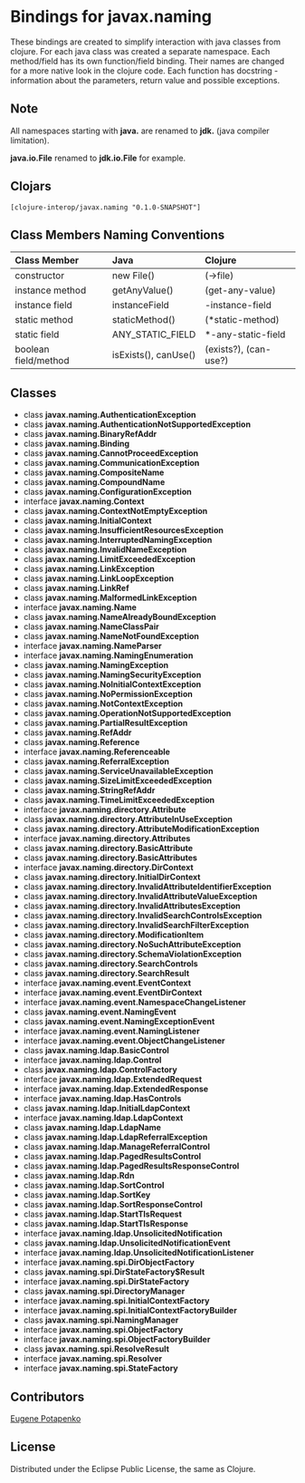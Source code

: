 # Bindings for javax.naming

These bindings are created to simplify interaction with java classes from clojure.
For each java class was created a separate namespace.
Each method/field has its own function/field binding.
Their names are changed for a more native look in the clojure code. Each function has docstring - information about the parameters, return value and possible exceptions.

## Note

All namespaces starting with **java.** are renamed to **jdk.** (java compiler limitation). 

**java.io.File** renamed to **jdk.io.File** for example. 




## Clojars

```
[clojure-interop/javax.naming "0.1.0-SNAPSHOT"]
```

## Class Members Naming Conventions

| Class Member | Java | Clojure |
|:--|:--|:--|
| constructor | new File() | (->file) |
| instance method | getAnyValue() | (get-any-value) |
| instance field | instanceField | -instance-field |
| static method | staticMethod() | (*static-method) |
| static field | ANY_STATIC_FIELD | *-any-static-field |
| boolean field/method | isExists(), canUse() | (exists?), (can-use?) |

## Classes

- class **javax.naming.AuthenticationException**
- class **javax.naming.AuthenticationNotSupportedException**
- class **javax.naming.BinaryRefAddr**
- class **javax.naming.Binding**
- class **javax.naming.CannotProceedException**
- class **javax.naming.CommunicationException**
- class **javax.naming.CompositeName**
- class **javax.naming.CompoundName**
- class **javax.naming.ConfigurationException**
- interface **javax.naming.Context**
- class **javax.naming.ContextNotEmptyException**
- class **javax.naming.InitialContext**
- class **javax.naming.InsufficientResourcesException**
- class **javax.naming.InterruptedNamingException**
- class **javax.naming.InvalidNameException**
- class **javax.naming.LimitExceededException**
- class **javax.naming.LinkException**
- class **javax.naming.LinkLoopException**
- class **javax.naming.LinkRef**
- class **javax.naming.MalformedLinkException**
- interface **javax.naming.Name**
- class **javax.naming.NameAlreadyBoundException**
- class **javax.naming.NameClassPair**
- class **javax.naming.NameNotFoundException**
- interface **javax.naming.NameParser**
- interface **javax.naming.NamingEnumeration**
- class **javax.naming.NamingException**
- class **javax.naming.NamingSecurityException**
- class **javax.naming.NoInitialContextException**
- class **javax.naming.NoPermissionException**
- class **javax.naming.NotContextException**
- class **javax.naming.OperationNotSupportedException**
- class **javax.naming.PartialResultException**
- class **javax.naming.RefAddr**
- class **javax.naming.Reference**
- interface **javax.naming.Referenceable**
- class **javax.naming.ReferralException**
- class **javax.naming.ServiceUnavailableException**
- class **javax.naming.SizeLimitExceededException**
- class **javax.naming.StringRefAddr**
- class **javax.naming.TimeLimitExceededException**
- interface **javax.naming.directory.Attribute**
- class **javax.naming.directory.AttributeInUseException**
- class **javax.naming.directory.AttributeModificationException**
- interface **javax.naming.directory.Attributes**
- class **javax.naming.directory.BasicAttribute**
- class **javax.naming.directory.BasicAttributes**
- interface **javax.naming.directory.DirContext**
- class **javax.naming.directory.InitialDirContext**
- class **javax.naming.directory.InvalidAttributeIdentifierException**
- class **javax.naming.directory.InvalidAttributeValueException**
- class **javax.naming.directory.InvalidAttributesException**
- class **javax.naming.directory.InvalidSearchControlsException**
- class **javax.naming.directory.InvalidSearchFilterException**
- class **javax.naming.directory.ModificationItem**
- class **javax.naming.directory.NoSuchAttributeException**
- class **javax.naming.directory.SchemaViolationException**
- class **javax.naming.directory.SearchControls**
- class **javax.naming.directory.SearchResult**
- interface **javax.naming.event.EventContext**
- interface **javax.naming.event.EventDirContext**
- interface **javax.naming.event.NamespaceChangeListener**
- class **javax.naming.event.NamingEvent**
- class **javax.naming.event.NamingExceptionEvent**
- interface **javax.naming.event.NamingListener**
- interface **javax.naming.event.ObjectChangeListener**
- class **javax.naming.ldap.BasicControl**
- interface **javax.naming.ldap.Control**
- class **javax.naming.ldap.ControlFactory**
- interface **javax.naming.ldap.ExtendedRequest**
- interface **javax.naming.ldap.ExtendedResponse**
- interface **javax.naming.ldap.HasControls**
- class **javax.naming.ldap.InitialLdapContext**
- interface **javax.naming.ldap.LdapContext**
- class **javax.naming.ldap.LdapName**
- class **javax.naming.ldap.LdapReferralException**
- class **javax.naming.ldap.ManageReferralControl**
- class **javax.naming.ldap.PagedResultsControl**
- class **javax.naming.ldap.PagedResultsResponseControl**
- class **javax.naming.ldap.Rdn**
- class **javax.naming.ldap.SortControl**
- class **javax.naming.ldap.SortKey**
- class **javax.naming.ldap.SortResponseControl**
- class **javax.naming.ldap.StartTlsRequest**
- class **javax.naming.ldap.StartTlsResponse**
- interface **javax.naming.ldap.UnsolicitedNotification**
- class **javax.naming.ldap.UnsolicitedNotificationEvent**
- interface **javax.naming.ldap.UnsolicitedNotificationListener**
- interface **javax.naming.spi.DirObjectFactory**
- class **javax.naming.spi.DirStateFactory$Result**
- interface **javax.naming.spi.DirStateFactory**
- class **javax.naming.spi.DirectoryManager**
- interface **javax.naming.spi.InitialContextFactory**
- interface **javax.naming.spi.InitialContextFactoryBuilder**
- class **javax.naming.spi.NamingManager**
- interface **javax.naming.spi.ObjectFactory**
- interface **javax.naming.spi.ObjectFactoryBuilder**
- class **javax.naming.spi.ResolveResult**
- interface **javax.naming.spi.Resolver**
- interface **javax.naming.spi.StateFactory**

## Contributors

[Eugene Potapenko](https://github.com/potapenko/)

## License

Distributed under the Eclipse Public License, the same as Clojure.
